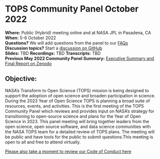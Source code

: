 # TOPS Community Panel October 2022

**Where:** Public (Hybrid) meeting online and at NASA JPL in Pasadena, CA  
**When:** 5-6 October 2022  
**Questions?** We will add questions from the panel to our [FAQs](https://github.com/nasa/Transform-to-Open-Science/blob/main/docs/Area1_Engagement/engagement_faq.md)  
**Discussion topics?** Start a [discussion on GitHub](https://github.com/nasa/Transform-to-Open-Science/discussions)  
**Slides:** TBD 
**Recordings:** TBD
**Transcripts:** TBD  
**Previous May 2022 Community Panel Summary:** [Executive Summary and Final Report on Zenodo](https://doi.org/10.5281/zenodo.6875090)

## Objective: 
NASA’s Transform to Open Science (TOPS) mission is being designed to support the adoption of open science and broaden participation in science. During the 2023 Year of Open Science TOPS is planning a broad suite of resources, events, and activities. This is the first meeting of the TOPS Community Panel which reviews and provides input on NASA’s strategy for transitioning to open-source science and plans for the Year of Open Science in 2023. This panel meeting will bring together leaders from the open science, open source software, and data science communities with the NASA TOPS team for a detailed review of TOPS plans. The meeting will be public and have tools for the public to submit questions.This meeting is open to all and free to attend virtually.

[Please also take a moment to review our Code of Conduct here](../../../CODE_OF_CONDUCT.md)
